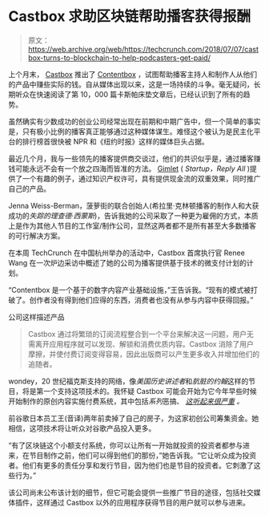# Castbox 求助区块链帮助播客获得报酬 

> 原文：<https://web.archive.org/web/https://techcrunch.com/2018/07/07/castbox-turns-to-blockchain-to-help-podcasters-get-paid/>

上个月末， [Castbox](https://web.archive.org/web/20221208165843/https://techcrunch.com/2018/04/25/podcast-app-castbox-raises-13-5-million-launches-its-own-original-programming/) 推出了 [Contentbox](https://web.archive.org/web/20221208165843/https://www.prnewswire.com/news-releases/castbox-launches-native-paywall-solution-for-podcast-publishers-and-signs-wondery-as-first-partner-300673126.html) ，试图帮助播客主持人和制作人从他们的产品中赚些实际的钱。自从媒体出现以来，这是一场持续的斗争。毫无疑问，长期听众在快速阅读了第 10，000 篇卡斯帕床垫文章后，已经认识到了所有的趋势。

虽然确实有少数成功的创业公司经常出现在前期和中期广告中，但一个简单的事实是，只有极小比例的播客真正能够通过这种媒体谋生。难怪这个被认为是民主化平台的排行榜首很快被 NPR 和《纽约时报》这样的媒体巨头占据。

最近几个月，我与一些领先的播客提供商交谈过，他们的共识似乎是，通过播客赚钱可能永远不会有一个放之四海而皆准的方法。 [Gimlet](https://web.archive.org/web/20221208165843/https://techcrunch.com/2017/08/02/podcast-network-gimlet-media-scores-15-million-in-funding/) ( *Startup，Reply All* )提供了一个有趣的例子，通过知识产权许可，具有提供现金流的双重效果，同时推广自己的产品。

Jenna Weiss-Berman，菠萝街的联合创始人(希拉里·克林顿播客的制作人和大获成功的*失踪的理查德·西蒙斯*)，告诉我她的公司采取了一种更为雇佣的方式，本质上是作为其他人节目的工作室/制作公司，显然这两者都不是所有甚至大多数播客的可行解决方案。

在本周 TechCrunch 在中国杭州举办的活动中，Castbox 首席执行官 Renee Wang 在一次炉边采访中概述了她的公司为播客提供基于技术的微支付计划的计划。

“Contentbox 是一个基于的数字内容产业基础设施，”王告诉我。“现有的模式被打破了。创作者没有得到他们应得的东西，消费者也没有从参与内容中获得回报。”

公司这样描述产品

> Castbox 通过将繁琐的订阅流程整合到一个平台来解决这一问题，用户无需离开应用程序就可以发现、解锁和消费优质内容。Castbox 消除了用户摩擦，并使付费订阅变得容易，因此出版商可以产生更多收入并增加他们的追随者。

wondey，20 世纪福克斯支持的网络，像*美国历史讲述者*和*肮脏的约翰*这样的节目，将是第一个支持这项技术的。我怀疑 Castbox 可能会开始为它今年早些时候开始制作的原创内容实施付费系统，其中包括*系列*恶搞、 *[这听起来很严重](https://web.archive.org/web/20221208165843/https://www.thissoundsserious.com/)* *。*

前谷歌日本员工王(音译)两年前卖掉了自己的房子，为这家初创公司筹集资金。她相信，这项技术将让听众对谷歌产品投入更多。

“有了区块链这个小额支付系统，你可以让所有一开始就投资的投资者都参与进来，在节目制作之前，他们可以得到他们的那份，”她告诉我。“它让听众成为投资者。他们有更多的责任分享和发行节目，因为他们也是节目的投资者。它刺激了这些行为。”

该公司尚未公布该计划的细节，但它可能会提供一些推广节目的途径，包括社交媒体插件，这样通过 Castbox 以外的应用程序获得节目的用户就可以参与进来。